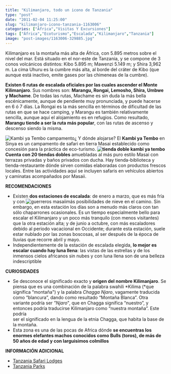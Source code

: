 ```yaml
---
title: "Kilimanjaro, todo un icono de Tanzania"
type: "post"
date: "2011-02-04 11:25:00"
slug: "kilimanjaro-icono-tanzania-1163006"
categories: ["África","Visitas Y Excursiones"]
tags: ["África","Ecoturismo","Escalada","Kilimanjaro","Tanzania"]
image: "post-images/1163006-329885.jpg"
---
```


[](/wp-content/uploads/2011/02/1163006-329972.jpg)

Kilimanjaro es la montaña más alta de África, con 5.895 metros sobre el nivel del mar. Está situado en el nor-este de Tanzania, y se compone de 3 conos volcánicos distintos: Kibo 5.895 m; Mawenzi 5.149 m; y Shira 3,962 m. La cima Uhuru es la cumbre más alta, al borde del cráter de Kibo (que aunque está inactivo, emite gases por las chimeneas de la cumbre).

**Existen 6 rutas de escalada oficiales por las cuales ascender el Monte Kilimanjaro**. Sus nombres son: **Marangu, Rongai, Lemosho, Shira, Umbwe y Machame**. De todas las rutas, Machame es sin duda la más bella escénicamente, aunque de pendiente muy pronunciada, y puede hacerse en 6 ó 7 días. La Rongai es la más sencilla en términos de dificultad de las rutas en que se hace camping, y Marangu es también relativamente sencilla, aunque aquí el alojamiento es en refugios. Como resultado, **Marangu tiende a ser la ruta más popular**, con las rutas de ascenso y descenso siendo la misma.

![Kambi ya Tembo campamento](post-images/1163006-329885.jpg "Kambi ya Tembo campamento")¿ Y dónde alojarse? El **Kambi ya Tembo** en Sinya es un campamento de safari en tierra Masai establecido como concesión para la práctica de eco-turismo. **![tienda doble kambi ya tembo](post-images/1163006-329887.jpg "tienda doble kambi ya tembo")Cuenta con 20 tiendas dobles** amuebladas al más puro estilo Masai con terrazas privadas y baños privados con ducha. Hay tienda-biblioteca y tienda-restaurante dónde sirven comidas elaboradas con productos frescos locales. Entre las actividades aquí se incluyen safaris en vehículos abiertos y caminatas acompañados por Masaii.

**RECOMENDACIONES**

- Existen **dos estaciones de escalada**: de enero a marzo, que es más fría y con ![guerreros masaii](post-images/1163006-329886.jpg "guerreros masaii")más posibilidades de nieve en el camino. Sin embargo, en esta estación los días son a menudo más claros con tan sólo chaparrones ocasionales. Es un tiempo especialmente bello para escalar el Kilimanjaro y un poco más tranquilo (con menos visitantes) que la otra estación alta; y de junio a octubre, con más escaladores debido al periodo vacacional en Occidente; durante esta estación, suele estar nublado por las zonas boscosas, al ser después de la época de lluvias que recorre abril y mayo.
- Independientemente de la estación de escalada elegida, **lo mejor es escalar cuando hay luna llena**: las vistas de las estrellas y de los inmensos cielos africanos sin nubes y con luna llena son de una belleza indescriptible

**CURIOSIDADES**

- Se desconoce el significado exacto y **origen del nombre Kilimanjaro**. Se piensa que es una combinación de la palabra swahili *Kilima (*que significa “montaña") y la palabra *Chagga Njaro*, vagamente traducida como “blancura”, dando como resultado “Montaña Blanca”. Otra variante podría ser *"Njaro*", que en Chagga significa “nuestro”, y entonces podría traducirse Kilimanjaro como “nuestra montaña”. Este podría  
    ser el significado en la lengua de la etnia Chagga, que habita la base de la montaña.
- Esta zona es una de las pocas de Africa dónde **se encuentras los enormes elefantes machos conocidos como Bulls (toros), de más de 50 años de edad y con larguisimos colmillos**

 **INFORMACIÓN ADICIONAL**

- [Tanzania Safari Lodges](http://tanzania.safari.co.za/Tanzania_Safari_Lodges-travel/kambi-ya-tembo.html)
- [Tanzania Parks](http://www.tanzaniaparks.com/kili.html)